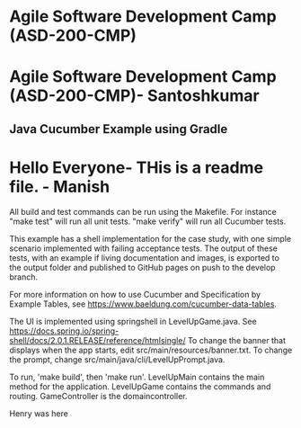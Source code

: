 # Agile Software Development Camp (ASD-200-CMP)
# Agile Software Development Camp (ASD-200-CMP)- Santoshkumar
## Java Cucumber Example using Gradle
# Hello Everyone- THis is a readme file. - Manish
All build and test commands can be run using the Makefile. For instance "make test" will run all unit tests. "make verify" will run all Cucumber tests.  

This example has a shell implementation for the case study, with one simple scenario implemented with failing acceptance tests. The output of these tests, with an example if living documentation and images, is exported to the output folder and published to GitHub pages on push to the develop branch.

For more information on how to use Cucumber and Specification by Example Tables, see https://www.baeldung.com/cucumber-data-tables. 

The UI is implemented using springshell in LevelUpGame.java. See https://docs.spring.io/spring-shell/docs/2.0.1.RELEASE/reference/htmlsingle/  To change the banner that displays when the app starts, edit src/main/resources/banner.txt. To change the prompt, change src/main/java/cli/LevelUpPrompt.java.

To run, 'make build', then 'make run'. LevelUpMain contains the main method for the application. LevelUpGame contains the commands and routing. GameController is the domaincontroller.



Henry was here
